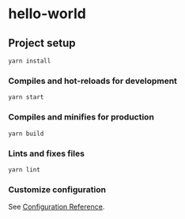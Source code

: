 # hello-world

## Project setup

```
yarn install
```

### Compiles and hot-reloads for development

```
yarn start
```

### Compiles and minifies for production

```
yarn build
```

### Lints and fixes files

```
yarn lint
```

### Customize configuration

See [Configuration Reference](https://cli.vuejs.org/config/).
